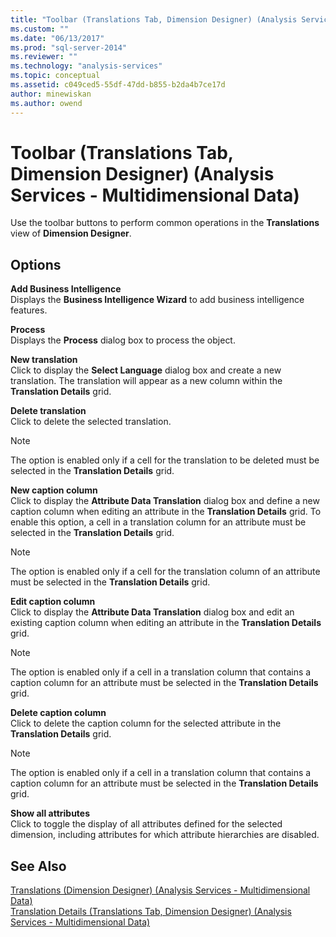 ```yaml
---
title: "Toolbar (Translations Tab, Dimension Designer) (Analysis Services - Multidimensional Data) | Microsoft Docs"
ms.custom: ""
ms.date: "06/13/2017"
ms.prod: "sql-server-2014"
ms.reviewer: ""
ms.technology: "analysis-services"
ms.topic: conceptual
ms.assetid: c049ced5-55df-47dd-b855-b2da4b7ce17d
author: minewiskan
ms.author: owend
---
```

# Toolbar (Translations Tab, Dimension Designer) (Analysis Services - Multidimensional Data)
  Use the toolbar buttons to perform common operations in the **Translations** view of **Dimension Designer**.  
  
## Options  
 **Add Business Intelligence**  
 Displays the **Business Intelligence Wizard** to add business intelligence features.  
  
 **Process**  
 Displays the **Process** dialog box to process the object.  
  
 **New translation**  
 Click to display the **Select Language** dialog box and create a new translation. The translation will appear as a new column within the **Translation Details** grid.  
  
 **Delete translation**  
 Click to delete the selected translation.  
  
> [!NOTE]  
>  The option is enabled only if a cell for the translation to be deleted must be selected in the **Translation Details** grid.  
  
 **New caption column**  
 Click to display the **Attribute Data Translation** dialog box and define a new caption column when editing an attribute in the **Translation Details** grid. To enable this option, a cell in a translation column for an attribute must be selected in the **Translation Details** grid.  
  
> [!NOTE]  
>  The option is enabled only if a cell for the translation column of an attribute must be selected in the **Translation Details** grid.  
  
 **Edit caption column**  
 Click to display the **Attribute Data Translation** dialog box and edit an existing caption column when editing an attribute in the **Translation Details** grid.  
  
> [!NOTE]  
>  The option is enabled only if a cell in a translation column that contains a caption column for an attribute must be selected in the **Translation Details** grid.  
  
 **Delete caption column**  
 Click to delete the caption column for the selected attribute in the **Translation Details** grid.  
  
> [!NOTE]  
>  The option is enabled only if a cell in a translation column that contains a caption column for an attribute must be selected in the **Translation Details** grid.  
  
 **Show all attributes**  
 Click to toggle the display of all attributes defined for the selected dimension, including attributes for which attribute hierarchies are disabled.  
  
## See Also  
 [Translations &#40;Dimension Designer&#41; &#40;Analysis Services - Multidimensional Data&#41;](translations-dimension-designer-analysis-services-multidimensional-data.md)   
 [Translation Details &#40;Translations Tab, Dimension Designer&#41; &#40;Analysis Services - Multidimensional Data&#41;](translation-details-dimension-designer-analysis-services-multidimensional-data.md)  
  
  
